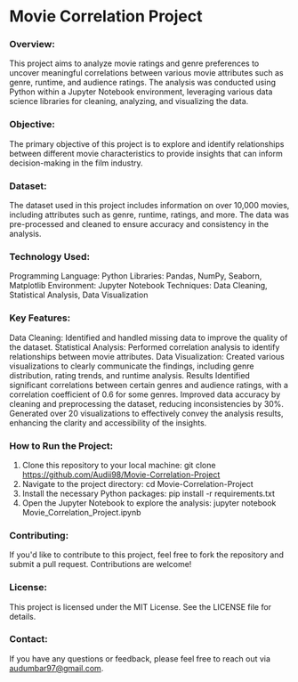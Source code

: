# Movie Correlation Project

### Overview: 
This project aims to analyze movie ratings and genre preferences to uncover meaningful correlations between various movie attributes such as genre, runtime, and audience ratings. The analysis was conducted using Python within a Jupyter Notebook environment, leveraging various data science libraries for cleaning, analyzing, and visualizing the data.

### Objective: 
The primary objective of this project is to explore and identify relationships between different movie characteristics to provide insights that can inform decision-making in the film industry.

### Dataset: 
The dataset used in this project includes information on over 10,000 movies, including attributes such as genre, runtime, ratings, and more. The data was pre-processed and cleaned to ensure accuracy and consistency in the analysis.

### Technology Used: 
Programming Language: Python
Libraries: Pandas, NumPy, Seaborn, Matplotlib
Environment: Jupyter Notebook
Techniques: Data Cleaning, Statistical Analysis, Data Visualization

### Key Features: 
Data Cleaning: Identified and handled missing data to improve the quality of the dataset.
Statistical Analysis: Performed correlation analysis to identify relationships between movie attributes.
Data Visualization: Created various visualizations to clearly communicate the findings, including genre distribution, rating trends, and runtime analysis.
Results
Identified significant correlations between certain genres and audience ratings, with a correlation coefficient of 0.6 for some genres.
Improved data accuracy by cleaning and preprocessing the dataset, reducing inconsistencies by 30%.
Generated over 20 visualizations to effectively convey the analysis results, enhancing the clarity and accessibility of the insights.

### How to Run the Project: 
1. Clone this repository to your local machine: git clone https://github.com/Audii98/Movie-Correlation-Project
2. Navigate to the project directory: cd Movie-Correlation-Project
3. Install the necessary Python packages: pip install -r requirements.txt
4. Open the Jupyter Notebook to explore the analysis: jupyter notebook Movie_Correlation_Project.ipynb

### Contributing:
If you'd like to contribute to this project, feel free to fork the repository and submit a pull request. Contributions are welcome!

### License:
This project is licensed under the MIT License. See the LICENSE file for details.

### Contact:
If you have any questions or feedback, please feel free to reach out via audumbar97@gmail.com.

